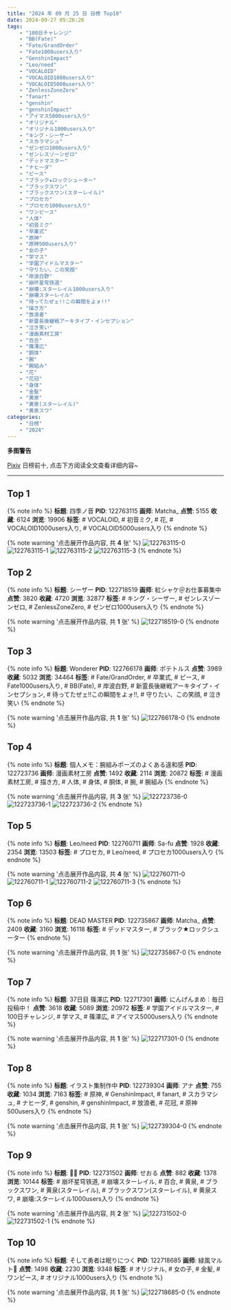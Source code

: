 ```yaml
---
title: "2024 年 09 月 25 日 日榜 Top10"
date: 2024-09-27 05:26:26
tags:
    - "100日チャレンジ"
    - "BB(Fate)"
    - "Fate/GrandOrder"
    - "Fate1000users入り"
    - "GenshinImpact"
    - "Leo/need"
    - "VOCALOID"
    - "VOCALOID1000users入り"
    - "VOCALOID5000users入り"
    - "ZenlessZoneZero"
    - "fanart"
    - "genshin"
    - "genshinImpact"
    - "アイマス5000users入り"
    - "オリジナル"
    - "オリジナル1000users入り"
    - "キング・シーザー"
    - "スカラマシュ"
    - "ゼンゼロ1000users入り"
    - "ゼンレスゾーンゼロ"
    - "デッドマスター"
    - "ナヒーダ"
    - "ピース"
    - "ブラック★ロックシューター"
    - "ブラックスワン"
    - "ブラックスワン(スターレイル)"
    - "プロセカ"
    - "プロセカ1000users入り"
    - "ワンピース"
    - "人体"
    - "初音ミク"
    - "卒業式"
    - "原神"
    - "原神500users入り"
    - "女の子"
    - "学マス"
    - "学園アイドルマスター"
    - "守りたい、この笑顔"
    - "岸波白野"
    - "崩坏星穹铁道"
    - "崩壊:スターレイル1000users入り"
    - "崩壊スターレイル"
    - "待ってたぜェ!!この瞬間をよォ!!"
    - "描き方"
    - "放浪者"
    - "新霊長後継戦アーキタイプ・インセプション"
    - "泣き笑い"
    - "漫画素材工房"
    - "百合"
    - "篠澤広"
    - "胴体"
    - "腕"
    - "腕組み"
    - "花"
    - "花冠"
    - "身体"
    - "金髪"
    - "黄泉"
    - "黄泉(スターレイル)"
    - "黄泉スワ"
categories:
    - "日榜"
    - "2024"
---
```


<i class="fa fa-triangle-exclamation"></i>**多图警告**<i class="fa fa-triangle-exclamation"></i>

[Pixiv](https://www.pixiv.net/) 日榜前十, 点击下方阅读全文查看详细内容~

<!-- more -->

---

## Top 1

{% note info %}
**标题**: 四季ノ音
**PID**: 122763115 **画师**: Matcha_
**点赞**: 5155 **收藏**: 6124 **浏览**: 19906
**标签**: # VOCALOID, # 初音ミク, # 花, # VOCALOID1000users入り, # VOCALOID5000users入り
{% endnote %}

{% note warning '点击展开作品内容, 共 **4** 张' %}
![122763115-0](https://i.pixiv.re/img-original/img/2024/09/25/19/52/13/122763115_p0.jpg)
![122763115-1](https://i.pixiv.re/img-original/img/2024/09/25/19/52/13/122763115_p1.jpg)
![122763115-2](https://i.pixiv.re/img-original/img/2024/09/25/19/52/13/122763115_p2.jpg)
![122763115-3](https://i.pixiv.re/img-original/img/2024/09/25/19/52/13/122763115_p3.jpg)
{% endnote %}

## Top 2

{% note info %}
**标题**: シーザー
**PID**: 122718519 **画师**: 紅シャケ＠お仕事募集中
**点赞**: 3820 **收藏**: 4720 **浏览**: 32877
**标签**: # キング・シーザー, # ゼンレスゾーンゼロ, # ZenlessZoneZero, # ゼンゼロ1000users入り
{% endnote %}

{% note warning '点击展开作品内容, 共 **1** 张' %}
![122718519-0](https://i.pixiv.re/img-original/img/2024/09/24/00/28/45/122718519_p0.jpg)
{% endnote %}

## Top 3

{% note info %}
**标题**: Wonderer
**PID**: 122766178 **画师**: ポテトルス
**点赞**: 3989 **收藏**: 5032 **浏览**: 34464
**标签**: # Fate/GrandOrder, # 卒業式, # ピース, # Fate1000users入り, # BB(Fate), # 岸波白野, # 新霊長後継戦アーキタイプ・インセプション, # 待ってたぜェ!!この瞬間をよォ!!, # 守りたい、この笑顔, # 泣き笑い
{% endnote %}

{% note warning '点击展开作品内容, 共 **1** 张' %}
![122766178-0](https://i.pixiv.re/img-original/img/2024/09/25/21/34/29/122766178_p0.jpg)
{% endnote %}

## Top 4

{% note info %}
**标题**: 個人メモ：腕組みポーズのよくある違和感
**PID**: 122723736 **画师**: 漫画素材工房
**点赞**: 1492 **收藏**: 2114 **浏览**: 20872
**标签**: # 漫画素材工房, # 描き方, # 人体, # 身体, # 胴体, # 腕, # 腕組み
{% endnote %}

{% note warning '点击展开作品内容, 共 **3** 张' %}
![122723736-0](https://i.pixiv.re/img-original/img/2024/09/24/06/00/05/122723736_p0.jpg)
![122723736-1](https://i.pixiv.re/img-original/img/2024/09/24/06/00/05/122723736_p1.jpg)
![122723736-2](https://i.pixiv.re/img-original/img/2024/09/24/06/00/05/122723736_p2.jpg)
{% endnote %}

## Top 5

{% note info %}
**标题**: Leo/need
**PID**: 122760711 **画师**: Sa-fu
**点赞**: 1928 **收藏**: 2354 **浏览**: 13503
**标签**: # プロセカ, # Leo/need, # プロセカ1000users入り
{% endnote %}

{% note warning '点击展开作品内容, 共 **4** 张' %}
![122760711-0](https://i.pixiv.re/img-original/img/2024/09/25/18/08/28/122760711_p0.jpg)
![122760711-1](https://i.pixiv.re/img-original/img/2024/09/25/18/08/28/122760711_p1.jpg)
![122760711-2](https://i.pixiv.re/img-original/img/2024/09/25/18/08/28/122760711_p2.jpg)
![122760711-3](https://i.pixiv.re/img-original/img/2024/09/25/18/08/28/122760711_p3.jpg)
{% endnote %}

## Top 6

{% note info %}
**标题**: DEAD MASTER
**PID**: 122735867 **画师**: Matcha_
**点赞**: 2409 **收藏**: 3160 **浏览**: 16118
**标签**: # デッドマスター, # ブラック★ロックシューター
{% endnote %}

{% note warning '点击展开作品内容, 共 **1** 张' %}
![122735867-0](https://i.pixiv.re/img-original/img/2024/09/24/19/26/06/122735867_p0.jpg)
{% endnote %}

## Top 7

{% note info %}
**标题**: 37日目 篠澤広
**PID**: 122717301 **画师**: にんげんまめ￤毎日投稿中！
**点赞**: 3618 **收藏**: 5089 **浏览**: 20972
**标签**: # 学園アイドルマスター, # 100日チャレンジ, # 学マス, # 篠澤広, # アイマス5000users入り
{% endnote %}

{% note warning '点击展开作品内容, 共 **1** 张' %}
![122717301-0](https://i.pixiv.re/img-original/img/2024/09/24/11/31/58/122717301_p0.png)
{% endnote %}

## Top 8

{% note info %}
**标题**: イラスト集制作中
**PID**: 122739304 **画师**: アナ
**点赞**: 755 **收藏**: 1034 **浏览**: 7163
**标签**: # 原神, # GenshinImpact, # fanart, # スカラマシュ, # ナヒーダ, # genshin, # genshinImpact, # 放浪者, # 花冠, # 原神500users入り
{% endnote %}

{% note warning '点击展开作品内容, 共 **1** 张' %}
![122739304-0](https://i.pixiv.re/img-original/img/2024/09/24/21/27/25/122739304_p0.png)
{% endnote %}

## Top 9

{% note info %}
**标题**: 🍑🦢
**PID**: 122731502 **画师**: せおる
**点赞**: 882 **收藏**: 1378 **浏览**: 10144
**标签**: # 崩坏星穹铁道, # 崩壊スターレイル, # 百合, # 黄泉, # ブラックスワン, # 黄泉(スターレイル), # ブラックスワン(スターレイル), # 黄泉スワ, # 崩壊:スターレイル1000users入り
{% endnote %}

{% note warning '点击展开作品内容, 共 **2** 张' %}
![122731502-0](https://i.pixiv.re/img-original/img/2024/09/24/15/51/57/122731502_p0.png)
![122731502-1](https://i.pixiv.re/img-original/img/2024/09/24/15/51/57/122731502_p1.png)
{% endnote %}

## Top 10

{% note info %}
**标题**: そして勇者は眠りにつく
**PID**: 122718685 **画师**: 緑風マルト🌿
**点赞**: 1498 **收藏**: 2230 **浏览**: 9348
**标签**: # オリジナル, # 女の子, # 金髪, # ワンピース, # オリジナル1000users入り
{% endnote %}

{% note warning '点击展开作品内容, 共 **1** 张' %}
![122718685-0](https://i.pixiv.re/img-original/img/2024/09/24/00/33/11/122718685_p0.png)
{% endnote %}
